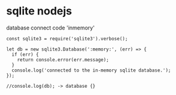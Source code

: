 # sqlite nodejs


database connect code 'inmemory'
```
const sqlite3 = require('sqlite3').verbose();

let db = new sqlite3.Database(':memory:', (err) => {
  if (err) {
    return console.error(err.message);
  }
  console.log('connected to the in-memory sqlite database.');
});

//console.log(db); -> database {}
```
